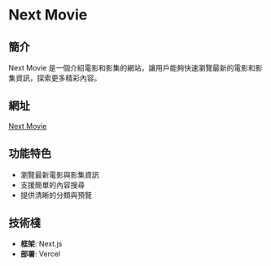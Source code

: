 # Next Movie

## 簡介
Next Movie 是一個介紹電影和影集的網站，讓用戶能夠快速瀏覽最新的電影和影集資訊，探索更多精彩內容。

## 網址
[Next Movie](https://next-movie-eight-blue.vercel.app//)

## 功能特色
- 瀏覽最新電影與影集資訊
- 支援簡單的內容搜尋
- 提供清晰的分類與預覽

## 技術棧
- **框架**: Next.js
- **部署**: Vercel